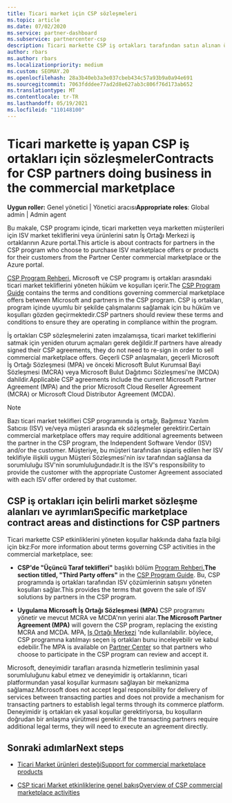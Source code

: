 ```yaml
---
title: Ticari market için CSP sözleşmeleri
ms.topic: article
ms.date: 07/02/2020
ms.service: partner-dashboard
ms.subservice: partnercenter-csp
description: Ticari markette CSP iş ortakları tarafından satın alınan üçüncü taraf ISV ürünlerine yönelik aboneliklere yönelik hüküm, koşullar ve sözleşmeler hakkında bilgi edinin.
author: rbars
ms.author: rbars
ms.localizationpriority: medium
ms.custom: SEOMAY.20
ms.openlocfilehash: 28a3b40eb3a3e037cbeb434c57a93b9a0a94e691
ms.sourcegitcommit: 7063fdddee77ad2d8e627ab3c806f76d173ab652
ms.translationtype: MT
ms.contentlocale: tr-TR
ms.lasthandoff: 05/19/2021
ms.locfileid: "110148100"
---
```

# <a name="contracts-for-csp-partners-doing-business-in-the-commercial-marketplace"></a><span data-ttu-id="b23d5-103">Ticari markette iş yapan CSP iş ortakları için sözleşmeler</span><span class="sxs-lookup"><span data-stu-id="b23d5-103">Contracts for CSP partners doing business in the commercial marketplace</span></span>


<span data-ttu-id="b23d5-104">**Uygun roller:** Genel yönetici | Yönetici aracısı</span><span class="sxs-lookup"><span data-stu-id="b23d5-104">**Appropriate roles**: Global admin | Admin agent</span></span>

<span data-ttu-id="b23d5-105">Bu makale, CSP programı içinde, ticari marketten veya marketten müşterileri için ISV market tekliflerini veya ürünlerini satın İş Ortağı Merkezi iş ortaklarının Azure portal.</span><span class="sxs-lookup"><span data-stu-id="b23d5-105">This article is about contracts for partners in the CSP program who choose to purchase ISV marketplace offers or products for their customers from the Partner Center commercial marketplace or the Azure portal.</span></span>

<span data-ttu-id="b23d5-106">[CSP Program Rehberi,](https://go.microsoft.com/fwlink/p/?LinkId=617100) Microsoft ve CSP programı iş ortakları arasındaki ticari market tekliflerini yöneten hüküm ve koşulları içerir.</span><span class="sxs-lookup"><span data-stu-id="b23d5-106">The [CSP Program Guide](https://go.microsoft.com/fwlink/p/?LinkId=617100) contains the terms and conditions governing commercial marketplace offers between Microsoft and partners in the CSP program.</span></span> <span data-ttu-id="b23d5-107">CSP iş ortakları, program içinde uyumlu bir şekilde çalışmalarını sağlamak için bu hüküm ve koşulları gözden geçirmektedir.</span><span class="sxs-lookup"><span data-stu-id="b23d5-107">CSP partners should review these terms and conditions to ensure they are operating in compliance within the program.</span></span>  

<span data-ttu-id="b23d5-108">İş ortakları CSP sözleşmelerini zaten imzalamışsa, ticari market tekliflerini satmak için yeniden oturum açmaları gerek değildir.</span><span class="sxs-lookup"><span data-stu-id="b23d5-108">If partners have already signed their CSP agreements, they do not need to re-sign in order to sell commercial marketplace offers.</span></span> <span data-ttu-id="b23d5-109">Geçerli CSP anlaşmaları, geçerli Microsoft İş Ortağı Sözleşmesi (MPA) ve önceki Microsoft Bulut Kurumsal Bayi Sözleşmesi (MCRA) veya Microsoft Bulut Dağıtımcı Sözleşmesi'ne (MCDA) dahildir.</span><span class="sxs-lookup"><span data-stu-id="b23d5-109">Applicable CSP agreements include the current Microsoft Partner Agreement (MPA) and the prior Microsoft Cloud Reseller Agreement (MCRA) or Microsoft Cloud Distributor Agreement (MCDA).</span></span>

>[!NOTE]
> <span data-ttu-id="b23d5-110">Bazı ticari market teklifleri CSP programında iş ortağı, Bağımsız Yazılım Satıcısı (ISV) ve/veya müşteri arasında ek sözleşmeler gerektirir.</span><span class="sxs-lookup"><span data-stu-id="b23d5-110">Certain commercial marketplace offers may require additional agreements between the partner in the CSP program, the Independent Software Vendor (ISV) and/or the customer.</span></span> <span data-ttu-id="b23d5-111">Müşteriye, bu müşteri tarafından sipariş edilen her ISV teklifiyle ilişkili uygun Müşteri Sözleşmesi'nin isv tarafından sağlansa da sorumluluğu ISV'nin sorumluluğundadır.</span><span class="sxs-lookup"><span data-stu-id="b23d5-111">It is the ISV's responsibility to provide the customer with the appropriate Customer Agreement associated with each ISV offer ordered by that customer.</span></span>

## <a name="specific-marketplace-contract-areas-and-distinctions-for-csp-partners"></a><span data-ttu-id="b23d5-112">CSP iş ortakları için belirli market sözleşme alanları ve ayrımları</span><span class="sxs-lookup"><span data-stu-id="b23d5-112">Specific marketplace contract areas and distinctions for CSP partners</span></span>

<span data-ttu-id="b23d5-113">Ticari markette CSP etkinliklerini yöneten koşullar hakkında daha fazla bilgi için bkz:</span><span class="sxs-lookup"><span data-stu-id="b23d5-113">For more information about terms governing CSP activities in the commercial marketplace, see:</span></span>

- <span data-ttu-id="b23d5-114">**CSP'de "Üçüncü Taraf teklifleri"** başlıklı bölüm [Program Rehberi.](https://go.microsoft.com/fwlink/p/?LinkId=617100)</span><span class="sxs-lookup"><span data-stu-id="b23d5-114">**The section titled, "Third Party offers"** in the [CSP Program Guide](https://go.microsoft.com/fwlink/p/?LinkId=617100).</span></span> <span data-ttu-id="b23d5-115">Bu, CSP programında iş ortakları tarafından ISV çözümlerinin satışını yöneten koşulları sağlar.</span><span class="sxs-lookup"><span data-stu-id="b23d5-115">This provides the terms that govern the sale of ISV solutions by partners in the CSP program.</span></span>

- <span data-ttu-id="b23d5-116">**Uygulama Microsoft İş Ortağı Sözleşmesi (MPA)** CSP programını yönetir ve mevcut MCRA ve MCDA'nın yerini alar.</span><span class="sxs-lookup"><span data-stu-id="b23d5-116">**The Microsoft Partner Agreement (MPA)** will govern the CSP program, replacing the existing MCRA and MCDA.</span></span> <span data-ttu-id="b23d5-117">MPA, [Iş Ortağı Merkezi](https://partner.microsoft.com/pcv/dashboard/overview) 'nde kullanılabilir. böylece, CSP programına katılmayı seçen iş ortakları bunu inceleyebilir ve kabul edebilir.</span><span class="sxs-lookup"><span data-stu-id="b23d5-117">The MPA is available on [Partner Center](https://partner.microsoft.com/pcv/dashboard/overview) so that partners who choose to participate in the CSP program can review and accept it.</span></span>
  
<span data-ttu-id="b23d5-118">Microsoft, deneyimidir tarafları arasında hizmetlerin tesliminin yasal sorumluluğunu kabul etmez ve deneyimidir iş ortaklarının, ticari platformundan yasal koşullar kurmasını sağlayan bir mekanizma sağlamaz.</span><span class="sxs-lookup"><span data-stu-id="b23d5-118">Microsoft does not accept legal responsibility for delivery of services between transacting parties and does not provide a mechanism for transacting partners to establish legal terms through its commerce platform.</span></span> <span data-ttu-id="b23d5-119">Deneyimidir iş ortakları ek yasal koşullar gerektiriyorsa, bu koşulların doğrudan bir anlaşma yürütmesi gerekir.</span><span class="sxs-lookup"><span data-stu-id="b23d5-119">If the transacting partners require additional legal terms, they will need to execute an agreement directly.</span></span>

## <a name="next-steps"></a><span data-ttu-id="b23d5-120">Sonraki adımlar</span><span class="sxs-lookup"><span data-stu-id="b23d5-120">Next steps</span></span>

- [<span data-ttu-id="b23d5-121">Ticari Market ürünleri desteği</span><span class="sxs-lookup"><span data-stu-id="b23d5-121">Support for commercial marketplace products</span></span>](csp-commercial-marketplace-support.md)

- [<span data-ttu-id="b23d5-122">CSP ticari Market etkinliklerine genel bakış</span><span class="sxs-lookup"><span data-stu-id="b23d5-122">Overview of CSP commercial marketplace activities</span></span>](csp-commercial-marketplace-overview.md)

